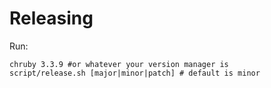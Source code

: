 # Releasing

Run:

    chruby 3.3.9 #or whatever your version manager is
    script/release.sh [major|minor|patch] # default is minor
 